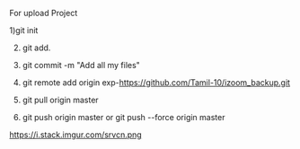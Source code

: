 For upload Project

1)git init 

2) git add. 

3) git commit -m "Add all my files" 

4) git remote add origin <path> exp-https://github.com/Tamil-10/izoom_backup.git

5) git pull origin master 

6) git push origin master or git push --force origin master


https://i.stack.imgur.com/srvcn.png
